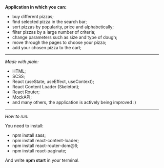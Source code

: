 **Application in which you can:**

- buy different pizzas;
- find selected pizza in the search bar;
- sort pizzas by popularity, price and alphabetically;
- filter pizzas by a large number of criteria;
- change parameters such as size and type of dough;
- move through the pages to choose your pizza;
- add your chosen pizza to the cart;

---

_Made with plain:_

- HTML;
- SCSS;
- React (useState, useEffect, useContext);
- React Content Loader (Skeleton);
- React Router;
- MockAPI;
- and many others, the application is actively being improved :)

---

_How to run:_

You need to install:

- npm install sass;
- npm install react-content-loader;
- npm install react-router-dom@6;
- npm install react-paginate;

And write **npm start** in your terminal.
